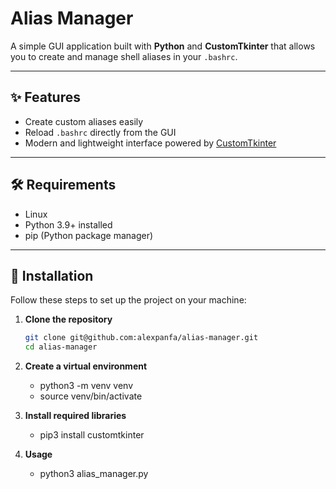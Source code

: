 # Alias Manager

A simple GUI application built with **Python** and **CustomTkinter** that allows you to create and manage shell aliases in your `.bashrc`.

---

## ✨ Features
- Create custom aliases easily
- Reload `.bashrc` directly from the GUI
- Modern and lightweight interface powered by [CustomTkinter](https://github.com/TomSchimansky/CustomTkinter)

---

## 🛠️ Requirements
- Linux
- Python 3.9+ installed
- pip (Python package manager)

---

## 🚀 Installation

Follow these steps to set up the project on your machine:

1. **Clone the repository**
   ```bash
   git clone git@github.com:alexpanfa/alias-manager.git
   cd alias-manager

2. **Create a virtual environment**
   - python3 -m venv venv
   - source venv/bin/activate

3. **Install required libraries**
   - pip3 install customtkinter

4. **Usage**
   - python3 alias_manager.py
